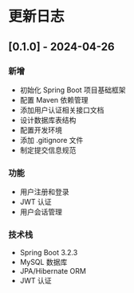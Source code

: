 # 更新日志

## [0.1.0] - 2024-04-26

### 新增
- 初始化 Spring Boot 项目基础框架
- 配置 Maven 依赖管理
- 添加用户认证相关接口文档
- 设计数据库表结构
- 配置开发环境
- 添加 .gitignore 文件
- 制定提交信息规范

### 功能
- 用户注册和登录
- JWT 认证
- 用户会话管理

### 技术栈
- Spring Boot 3.2.3
- MySQL 数据库
- JPA/Hibernate ORM
- JWT 认证 